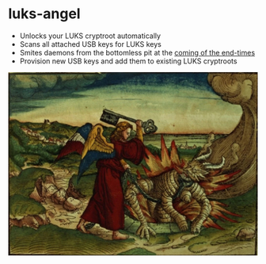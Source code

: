 # luks-angel
* Unlocks your LUKS cryptroot automatically
* Scans all attached USB keys for LUKS keys
* Smites daemons from the bottomless pit at the [coming of the end-times](https://www.kingjamesbibleonline.org/Revelation-9-1/)
* Provision new USB keys and add them to existing LUKS cryptroots

<img src="angel.jpg" width="600" alt="Angel dealing with a daemon">
